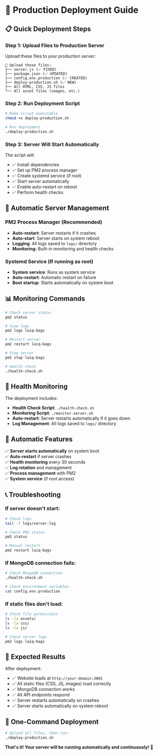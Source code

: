 # 🚀 Production Deployment Guide

## 📋 **Quick Deployment Steps**

### **Step 1: Upload Files to Production Server**
Upload these files to your production server:
```
📁 Upload these files:
├── server.js (✅ FIXED)
├── package.json (✅ UPDATED)
├── config.env.production (✅ CREATED)
├── deploy-production.sh (✅ NEW)
├── All HTML, CSS, JS files
└── All asset files (images, etc.)
```

### **Step 2: Run Deployment Script**
```bash
# Make script executable
chmod +x deploy-production.sh

# Run deployment
./deploy-production.sh
```

### **Step 3: Server Will Start Automatically**
The script will:
- ✅ Install dependencies
- ✅ Set up PM2 process manager
- ✅ Create systemd service (if root)
- ✅ Start server automatically
- ✅ Enable auto-restart on reboot
- ✅ Perform health checks

## 🔧 **Automatic Server Management**

### **PM2 Process Manager (Recommended)**
- **Auto-restart**: Server restarts if it crashes
- **Auto-start**: Server starts on system reboot
- **Logging**: All logs saved to `logs/` directory
- **Monitoring**: Built-in monitoring and health checks

### **Systemd Service (If running as root)**
- **System service**: Runs as system service
- **Auto-restart**: Automatic restart on failure
- **Boot startup**: Starts automatically on system boot

## 📊 **Monitoring Commands**

```bash
# Check server status
pm2 status

# View logs
pm2 logs laiq-bags

# Restart server
pm2 restart laiq-bags

# Stop server
pm2 stop laiq-bags

# Health check
./health-check.sh
```

## 🏥 **Health Monitoring**

The deployment includes:
- **Health Check Script**: `./health-check.sh`
- **Monitoring Script**: `./monitor-server.sh`
- **Auto-restart**: Server restarts automatically if it goes down
- **Log Management**: All logs saved to `logs/` directory

## 🔄 **Automatic Features**

✅ **Server starts automatically** on system boot  
✅ **Auto-restart** if server crashes  
✅ **Health monitoring** every 30 seconds  
✅ **Log rotation** and management  
✅ **Process management** with PM2  
✅ **System service** (if root access)  

## 📞 **Troubleshooting**

### **If server doesn't start:**
```bash
# Check logs
tail -f logs/server.log

# Check PM2 status
pm2 status

# Manual restart
pm2 restart laiq-bags
```

### **If MongoDB connection fails:**
```bash
# Check MongoDB connection
./health-check.sh

# Check environment variables
cat config.env.production
```

### **If static files don't load:**
```bash
# Check file permissions
ls -la assets/
ls -la css/
ls -la js/

# Check server logs
pm2 logs laiq-bags
```

## 🎯 **Expected Results**

After deployment:
- ✅ Website loads at `http://your-domain:3001`
- ✅ All static files (CSS, JS, images) load correctly
- ✅ MongoDB connection works
- ✅ All API endpoints respond
- ✅ Server restarts automatically on crashes
- ✅ Server starts automatically on system reboot

## 🚀 **One-Command Deployment**

```bash
# Upload all files, then run:
./deploy-production.sh
```

**That's it! Your server will be running automatically and continuously!** 🎉
